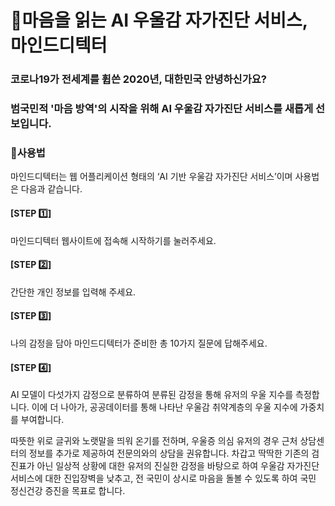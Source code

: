 # :dart:마음을 읽는 AI 우울감 자가진단 서비스, 마인드디텍터


### 코로나19가 전세계를 휩쓴 2020년, 대한민국 안녕하신가요?
### 범국민적 '마음 방역'의 시작을 위해 AI 우울감 자가진단 서비스를 새롭게 선보입니다.



### :book:사용법
마인드디텍터는 웹 어플리케이션 형태의 ‘AI 기반 우울감 자가진단 서비스’이며 사용법은 다음과 같습니다.

#### [STEP :one:]
마인드디텍터 웹사이트에 접속해 시작하기를 눌러주세요.
#### [STEP :two:]
간단한 개인 정보를 입력해 주세요.
#### [STEP :three:]
나의 감정을 담아 마인드디텍터가 준비한 총 10가지 질문에 답해주세요.
#### [STEP :four:]
AI 모델이 다섯가지 감정으로 분류하여 분류된 감정을 통해 유저의 우울 지수를 측정합니다.
이에 더 나아가, 공공데이터를 통해 나타난 우울감 취약계층의 우울 지수에 가중치를 부여합니다.


따뜻한 위로 글귀와 노랫말을 띄워 온기를 전하며, 우울증 의심 유저의 경우 근처 상담센터의 정보를 추가로 제공하여 전문의와의 상담을 권유합니다. 차갑고 딱딱한 기존의 검진표가 아닌 일상적 상황에 대한 유저의 진실한 감정을 바탕으로 하여 우울감 자가진단 서비스에 대한 진입장벽을 낮추고, 전 국민이 상시로 마음을 돌볼 수 있도록 하여 국민 정신건강 증진을 목표로 합니다.
